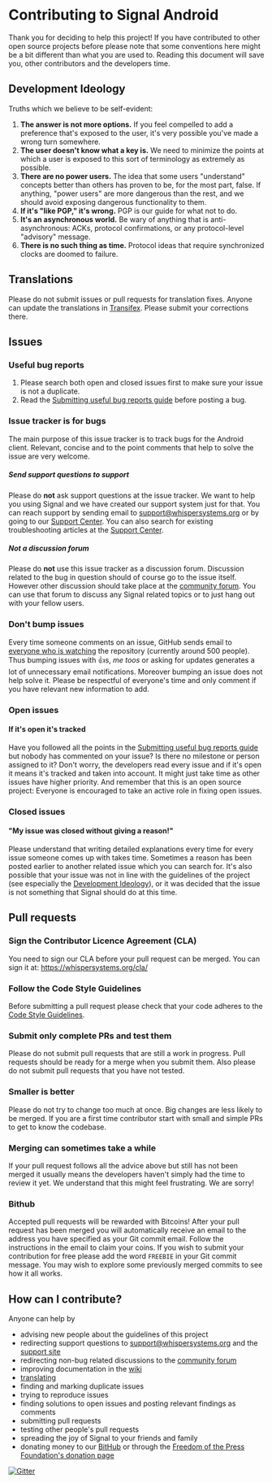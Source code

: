 # Contributing to Signal Android

Thank you for deciding to help this project! If you have contributed to other open source projects before please note that some conventions here might be a bit different than what you are used to. Reading this document will save you, other contributors and the developers time.


## Development Ideology

Truths which we believe to be self-evident:

1. **The answer is not more options.**  If you feel compelled to add a preference that's exposed to the user, it's very possible you've made a wrong turn somewhere.
1. **The user doesn't know what a key is.**  We need to minimize the points at which a user is exposed to this sort of terminology as extremely as possible.
1. **There are no power users.** The idea that some users "understand" concepts better than others has proven to be, for the most part, false. If anything, "power users" are more dangerous than the rest, and we should avoid exposing dangerous functionality to them.
1. **If it's "like PGP," it's wrong.**  PGP is our guide for what not to do.
1. **It's an asynchronous world.**  Be wary of anything that is anti-asynchronous: ACKs, protocol confirmations, or any protocol-level "advisory" message.
1. **There is no such thing as time.** Protocol ideas that require synchronized clocks are doomed to failure.


## Translations

Please do not submit issues or pull requests for translation fixes. Anyone can update the translations in [Transifex](https://www.transifex.com/projects/p/signal-android/). Please submit your corrections there.


## Issues

### Useful bug reports
1. Please search both open and closed issues first to make sure your issue is not a duplicate.
1. Read the [Submitting useful bug reports guide](https://github.com/WhisperSystems/Signal-Android/wiki/Submitting-useful-bug-reports) before posting a bug.

### Issue tracker is for bugs
The main purpose of this issue tracker is to track bugs for the Android client. Relevant, concise and to the point comments that help to solve the issue are very welcome.

##### Send support questions to support
Please do **not** ask support questions at the issue tracker. We want to help you using Signal and we have created our support system just for that. You can reach support by sending email to support@whispersystems.org or by going to our [Support Center](http://support.whispersystems.org). You can also search for existing troubleshooting articles at the [Support Center](http://support.whispersystems.org).

##### Not a discussion forum
Please do **not** use this issue tracker as a discussion forum. Discussion related to the bug in question should of course go to the issue itself. However other discussion should take place at the [community forum](https://whispersystems.discoursehosting.net). You can use that forum to discuss any Signal related topics or to just hang out with your fellow users.

### Don't bump issues
Every time someone comments on an issue, GitHub sends email to [everyone who is watching](https://github.com/WhisperSystems/Signal-Android/watchers) the repository (currently around 500 people). Thus bumping issues with :+1:s, _me toos_ or asking for updates generates a lot of unnecessary email notifications. Moreover bumping an issue does not help solve it. Please be respectful of everyone's time and only comment if you have relevant new information to add.

### Open issues

#### If it's open it's tracked
Have you followed all the points in the [Submitting useful bug reports guide](https://github.com/WhisperSystems/Signal-Android/wiki/Submitting-useful-bug-reports) but nobody has commented on your issue? Is there no milestone or person assigned to it? Don't worry, the developers read every issue and if it's open it means it's tracked and taken into account. It might just take time as other issues have higher priority. And remember that this is an open source project: Everyone is encouraged to take an active role in fixing open issues.

### Closed issues

#### "My issue was closed without giving a reason!"
Please understand that writing detailed explanations every time for every issue someone comes up with takes time. Sometimes a reason has been posted earlier to another related issue which you can search for. It's also possible that your issue was not in line with the guidelines of the project (see especially the [Development Ideology](https://github.com/WhisperSystems/Signal-Android/blob/master/CONTRIBUTING.md#development-ideology)), or it was decided that the issue is not something that Signal should do at this time.


## Pull requests

### Sign the Contributor Licence Agreement (CLA)
You need to sign our CLA before your pull request can be merged. You can sign it at: https://whispersystems.org/cla/

### Follow the Code Style Guidelines
Before submitting a pull request please check that your code adheres to the [Code Style Guidelines](https://github.com/WhisperSystems/Signal-Android/wiki/Code-Style-Guidelines).

### Submit only complete PRs and test them
Please do not submit pull requests that are still a work in progress. Pull requests should be ready for a merge when you submit them. Also please do not submit pull requests that you have not tested.

### Smaller is better
Please do not try to change too much at once. Big changes are less likely to be merged. If you are a first time contributor start with small and simple PRs to get to know the codebase.

### Merging can sometimes take a while
If your pull request follows all the advice above but still has not been merged it usually means the developers haven't simply had the time to review it yet. We understand that this might feel frustrating. We are sorry!

### Bithub
Accepted pull requests will be rewarded with Bitcoins! After your pull request has been merged you will automatically receive an email to the address you have specified as your Git commit email. Follow the instructions in the email to claim your coins. If you wish to submit your contribution for free please add the word `FREEBIE` in your Git commit message. You may wish to explore some previously merged commits to see how it all works.


## How can I contribute?
Anyone can help by
- advising new people about the guidelines of this project
 - redirecting support questions to support@whispersystems.org and the [support site](http://support.whispersystems.org)
 - redirecting non-bug related discussions to the [community forum](https://whispersystems.discoursehosting.net)
- improving documentation in the [wiki](https://github.com/WhisperSystems/Signal-Android/wiki)
- [translating](https://www.transifex.com/projects/p/signal-android/)
- finding and marking duplicate issues
- trying to reproduce issues
- finding solutions to open issues and posting relevant findings as comments
- submitting pull requests
- testing other people's pull requests
- spreading the joy of Signal to your friends and family
- donating money to our [BitHub](https://www.coinbase.com/checkouts/51dac699e660a4d773216b5ad94d6a0b) or through the [Freedom of the Press Foundation's donation page](https://freedom.press/crowdfunding/signal/)

[![Gitter](https://badges.gitter.im/Join%20Chat.svg)](https://gitter.im/WhisperSystems/Signal-Android?utm_source=badge&utm_medium=badge&utm_campaign=pr-badge)
